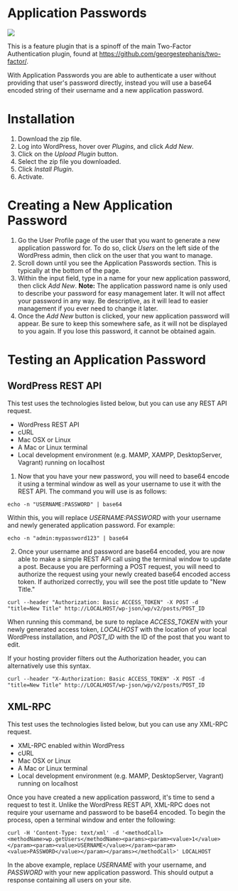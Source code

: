 
# Application Passwords

![](https://cldup.com/50AyeqtUEk.png)

This is a feature plugin that is a spinoff of the main Two-Factor Authentication plugin, found at https://github.com/georgestephanis/two-factor/.

With Application Passwords you are able to authenticate a user without providing that user's password directly, instead you will use a base64 encoded string of their username and a new application password.

# Installation

1. Download the zip file.
2. Log into WordPress, hover over *Plugins*, and click *Add New*.
3. Click on the *Upload Plugin* button.
4. Select the zip file you downloaded.
5. Click *Install Plugin*.
6. Activate.

# Creating a New Application Password

1. Go the User Profile page of the user that you want to generate a new application password for.  To do so, click *Users* on the left side of the WordPress admin, then click on the user that you want to manage.
2. Scroll down until you see the Application Passwords section.  This is typically at the bottom of the page.
3. Within the input field, type in a name for your new application password, then click *Add New*.
   **Note:** The application password name is only used to describe your password for easy management later.  It will not affect your password in any way.  Be descriptive, as it will lead to easier management if you ever need to change it later.
4. Once the *Add New* button is clicked, your new application password will appear.  Be sure to keep this somewhere safe, as it will not be displayed to you again.  If you lose this password, it cannot be obtained again.

# Testing an Application Password

## WordPress REST API

This test uses the technologies listed below, but you can use any REST API request.

* WordPress REST API
* cURL
* Mac OSX or Linux
* A Mac or Linux terminal
* Local development environment (e.g. MAMP, XAMPP, DesktopServer, Vagrant) running on localhost

1. Now that you have your new password, you will need to base64 encode it using a terminal window as well as your username to use it with the REST API.
   The command you will use is as follows:
```shell
echo -n "USERNAME:PASSWORD" | base64
```
   Within this, you will replace *USERNAME:PASSWORD* with your username and newly generated application password.  For example:
```shell
echo -n "admin:mypassword123" | base64
```

2. Once your username and password are base64 encoded, you are now able to make a simple REST API call using the terminal window to update a post.  Because you are performing a POST request, you will need to authorize the request using your newly created base64 encoded access token. If authorized correctly, you will see the post title update to "New Title."
```shell
curl --header "Authorization: Basic ACCESS_TOKEN" -X POST -d "title=New Title" http://LOCALHOST/wp-json/wp/v2/posts/POST_ID
```
   When running this command, be sure to replace *ACCESS_TOKEN* with your newly generated access token, *LOCALHOST* with the location of your local WordPress installation, and *POST_ID* with the ID of the post that you want to edit.

   If your hosting provider filters out the Authorization header, you can alternatively use this syntax.
```shell
curl --header "X-Authorization: Basic ACCESS_TOKEN" -X POST -d "title=New Title" http://LOCALHOST/wp-json/wp/v2/posts/POST_ID
```
## XML-RPC

This test uses the technologies listed below, but you can use any XML-RPC request.

* XML-RPC enabled within WordPress
* cURL
* Mac OSX or Linux
* A Mac or Linux terminal
* Local development environment (e.g. MAMP, DesktopServer, Vagrant) running on localhost

Once you have created a new application password, it's time to send a request to test it.  Unlike the WordPress REST API, XML-RPC does not require your username and password to be base64 encoded.  To begin the process, open a terminal window and enter the following:
```shell
curl -H 'Content-Type: text/xml' -d '<methodCall><methodName>wp.getUsers</methodName><params><param><value>1</value></param><param><value>USERNAME</value></param><param><value>PASSWORD</value></param></params></methodCall>' LOCALHOST
```
In the above example, replace *USERNAME* with your username, and *PASSWORD* with your new application password.  This should output a response containing all users on your site.

